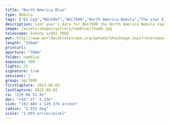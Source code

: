 ```yaml
---
title: "North America Blue"
type: Nebula
tags: ["62 Cyg","NGC6997","NGC7000","North America Nebula","The star ξ Cyg"]
description: Last year's data for NGC7000 the North America Nebula reprocessed to bring out more color.
image: /assets/images/gallery/namblue/thumb.jpg
telescope: Svbony sv503 70ED
wwt: http://www.worldwidetelescope.org/wwtweb/ShowImage.aspx?reverseparity=False&scale=1.893285&name=namblue.jpg&imageurl=https://deepskyworkflows.com/assets/images/gallery/namblue/namblue.jpg&credits=Jeremy+Likness+at+DeepSkyWorkflows.com&creditsUrl=https://deepskyworkflows.com&ra=315.686287&dec=43.283088&x=2427.3&y=2711.7&rotation=-88.59&thumb=https://deepskyworkflows.com/assets/images/gallery/namblue/thumb.jpg
length: "336mm"
printurl: 
aperture: "70mm"
folder: namblue
exposure: 300
lights: 25
signature: true
sessions: 1
group: ngc7000
firstCapture: 2022-08-02 
lastCapture: 2022-08-02
ra: "21h 0m 51.9s"
dec: "+43° 37' 5.156"
size: "192.484 x 129.374 arcmin"
radius: "1.933 deg"
scale: "1.893 arcsec/pixel"
---
```


